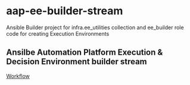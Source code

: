 # aap-ee-builder-stream

Ansible Builder project for infra.ee_utilities collection and ee_builder role code for creating Execution Environments

## Ansilbe Automation Platform Execution & Decision Environment builder stream

[Workflow](docs/AutomatedAnsibleEEBuilder_v1.png)